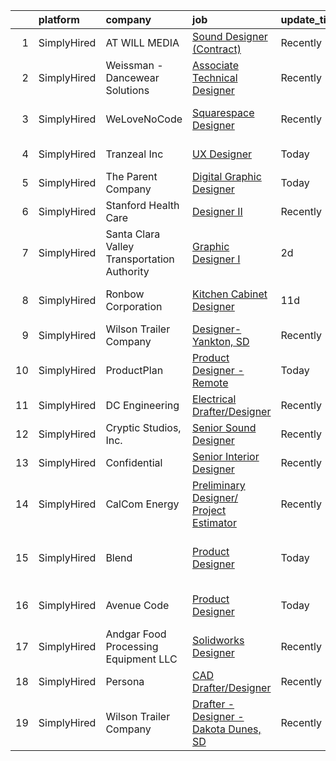 

|    | platform    | company                                     | job                                                                                                                                                          | update_time   | location                      |
|---:|:------------|:--------------------------------------------|:-------------------------------------------------------------------------------------------------------------------------------------------------------------|:--------------|:------------------------------|
|  1 | SimplyHired | AT WILL MEDIA                               | [Sound Designer (Contract)](https://www.simplyhired.com/job/A8J3OHbNiyMLbVFnIUfy0ozJJiTZfcE14SmK3bIR7bWPApEHFt1A1g?q=technical+sound+designer)               | Recently      | Remote                        |
|  2 | SimplyHired | Weissman - Dancewear Solutions              | [Associate Technical Designer](https://www.simplyhired.com/job/nKLyV4uiSfeKrSwc13zURriHvEdy7zEXNSnWqgiMkKQXTOprYoXeYg?q=technical+sound+designer)            | Recently      | St. Louis, MO                 |
|  3 | SimplyHired | WeLoveNoCode                                | [Squarespace Designer](https://www.simplyhired.com/job/14Oh7WBJ9UM5vWA5J3wm9T_KeyHlQ_RMfKZtiJ0UPZlFBtqy7yxSEg?q=technical+sound+designer)                    | Recently      | San Francisco, CA             |
|  4 | SimplyHired | Tranzeal Inc                                | [UX Designer](https://www.simplyhired.com/job/Ivz9TPFDLNetX7gld9zMLV1omiwrrcVNwfSAl0hH6gX3BNsERYGlgw?q=technical+sound+designer)                             | Today         | Santa Clara, CA               |
|  5 | SimplyHired | The Parent Company                          | [Digital Graphic Designer](https://www.simplyhired.com/job/fckBAbX63A84PoCfdCK17EwJWt7fpUHHAFQrxmVOaTt3nRbw2190PQ?q=technical+sound+designer)                | Today         | San Jose, CA                  |
|  6 | SimplyHired | Stanford Health Care                        | [Designer II](https://www.simplyhired.com/job/GWtMlC0XJoDEjSKPMiH-PiJuGBuH8tvbnnk6nGKPCb8F_5i8xA8uqA?q=technical+sound+designer)                             | Recently      | Menlo Park, CA                |
|  7 | SimplyHired | Santa Clara Valley Transportation Authority | [Graphic Designer I](https://www.simplyhired.com/job/wrHZIbeL1LkUJj_-I7ixd-NpPkSwyRJIMUAf0Tk66DR1PP_sBDNdLA?q=technical+sound+designer)                      | 2d            | San Jose, CA                  |
|  8 | SimplyHired | Ronbow Corporation                          | [Kitchen Cabinet Designer](https://www.simplyhired.com/job/5uK6wyuFoMRT-OfW-y7wavCVO_U1_urhB7nfJl_e7QNJJhcCCJNJjQ?q=technical+sound+designer)                | 11d           | Cupertino, CA +4 locations    |
|  9 | SimplyHired | Wilson Trailer Company                      | [Designer-Yankton, SD](https://www.simplyhired.com/job/TfuVfdM5xbHYE6pjwPim2wZq1SlRohes5TwjFeRduKiHW2uOx3-jcA?q=technical+sound+designer)                    | Recently      | Yankton, SD                   |
| 10 | SimplyHired | ProductPlan                                 | [Product Designer - Remote](https://www.simplyhired.com/job/MCG9y09cGjOTABK5MV5xuX5WfgiYcKpIzMwUI7oVQwKYTAk-ml3Jgg?q=technical+sound+designer)               | Today         | Santa Barbara, CA             |
| 11 | SimplyHired | DC Engineering                              | [Electrical Drafter/Designer](https://www.simplyhired.com/job/gwmxLnURmvfNOBf6gMlaTw1xPXeMld53YS1EFp8heXbfAm8QbuZN7Q?q=technical+sound+designer)             | Recently      | Meridian, ID                  |
| 12 | SimplyHired | Cryptic Studios, Inc.                       | [Senior Sound Designer](https://www.simplyhired.com/job/QHcUWe9vgtEgc8I_ls8Nj2XSB_OgREPx589ZqTl_k76Voep_cf3XeA?q=technical+sound+designer)                   | Recently      | Los Gatos, CA                 |
| 13 | SimplyHired | Confidential                                | [Senior Interior Designer](https://www.simplyhired.com/job/_x9hU_KEuR2WN2UtQCrNQYYPEBbNoE2JVIYiXN0-2mistkEtceadyg?q=technical+sound+designer)                | Recently      | Milwaukee, WI                 |
| 14 | SimplyHired | CalCom Energy                               | [Preliminary Designer/ Project Estimator](https://www.simplyhired.com/job/aJowns8Ln9qdvYZWYqyCjfwxCgdFh8KrWAHqEErQDxbHDjidM3cxOw?q=technical+sound+designer) | Recently      | Durango, CO                   |
| 15 | SimplyHired | Blend                                       | [Product Designer](https://www.simplyhired.com/job/mt_oUTKDlC9Vn0jTg-ZopA7FQ3MFFXcxgdtTjXglUlvKV-v7GRwFiQ?q=technical+sound+designer)                        | Today         | San Francisco, CA +1 location |
| 16 | SimplyHired | Avenue Code                                 | [Product Designer](https://www.simplyhired.com/job/q5oDqcTMnfXlC9SaxsZTNztfi2RnMdrjE-0fk-tUIT534YS1rxfH6g?q=technical+sound+designer)                        | Today         | San Francisco, CA             |
| 17 | SimplyHired | Andgar Food Processing Equipment LLC        | [Solidworks Designer](https://www.simplyhired.com/job/lQsukGIVb75OqhACo9cLOBKHGRauaV1cFHRAQEeaoL316FVKTBS7Yw?q=technical+sound+designer)                     | Recently      | Ferndale, WA                  |
| 18 | SimplyHired | Persona                                     | [CAD Drafter/Designer](https://www.simplyhired.com/job/Ejk0545gAG7WaAd_-DjZ8QGtc1QAjTmk-gHhpjCf-ceNrRIzH5j3EQ?q=technical+sound+designer)                    | Recently      | Watertown, SD                 |
| 19 | SimplyHired | Wilson Trailer Company                      | [Drafter - Designer - Dakota Dunes, SD](https://www.simplyhired.com/job/K4WH4TQfbJ6oLfwjpSCKagRkXF_mRibCTV1NfYF3svAeEf7s6uvZBw?q=technical+sound+designer)   | Recently      | Dakota Dunes, SD              |